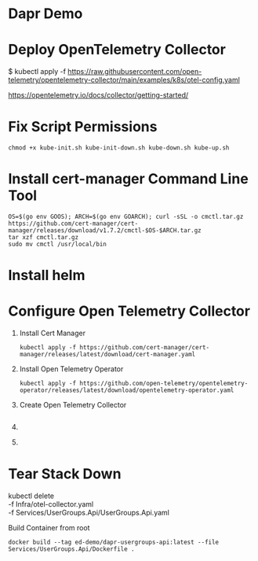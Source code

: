 # Dapr Demo

# Deploy OpenTelemetry Collector

$ kubectl apply -f https://raw.githubusercontent.com/open-telemetry/opentelemetry-collector/main/examples/k8s/otel-config.yaml

https://opentelemetry.io/docs/collector/getting-started/

# Fix Script Permissions
```shell
chmod +x kube-init.sh kube-init-down.sh kube-down.sh kube-up.sh
```

# Install cert-manager Command Line Tool
```shell
OS=$(go env GOOS); ARCH=$(go env GOARCH); curl -sSL -o cmctl.tar.gz https://github.com/cert-manager/cert-manager/releases/download/v1.7.2/cmctl-$OS-$ARCH.tar.gz
tar xzf cmctl.tar.gz
sudo mv cmctl /usr/local/bin
```

# Install helm


# Configure Open Telemetry Collector
1. Install Cert Manager
    ```shell
    kubectl apply -f https://github.com/cert-manager/cert-manager/releases/latest/download/cert-manager.yaml
    ```
2. Install Open Telemetry Operator
    ```shell
    kubectl apply -f https://github.com/open-telemetry/opentelemetry-operator/releases/latest/download/opentelemetry-operator.yaml
    ``` 
3. Create Open Telemetry Collector
    ```shell
   
4. ```
4. 


# Tear Stack Down

kubectl delete \
   -f Infra/otel-collector.yaml \
   -f Services/UserGroups.Api/UserGroups.Api.yaml

Build Container from root
```shell
docker build --tag ed-demo/dapr-usergroups-api:latest --file Services/UserGroups.Api/Dockerfile .
```